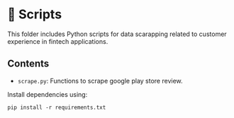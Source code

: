 # 📂 Scripts

This folder includes Python scripts for data scarapping related to customer experience in fintech applications.

## Contents

- `scrape.py`: Functions to scrape google play store review.

Install dependencies using:

```
pip install -r requirements.txt
```
